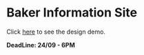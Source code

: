 # Baker Information Site
Click <a href="demo.png">here</a> to see the design demo.

 <strong>DeadLine: 24/09 - 6PM</strong>